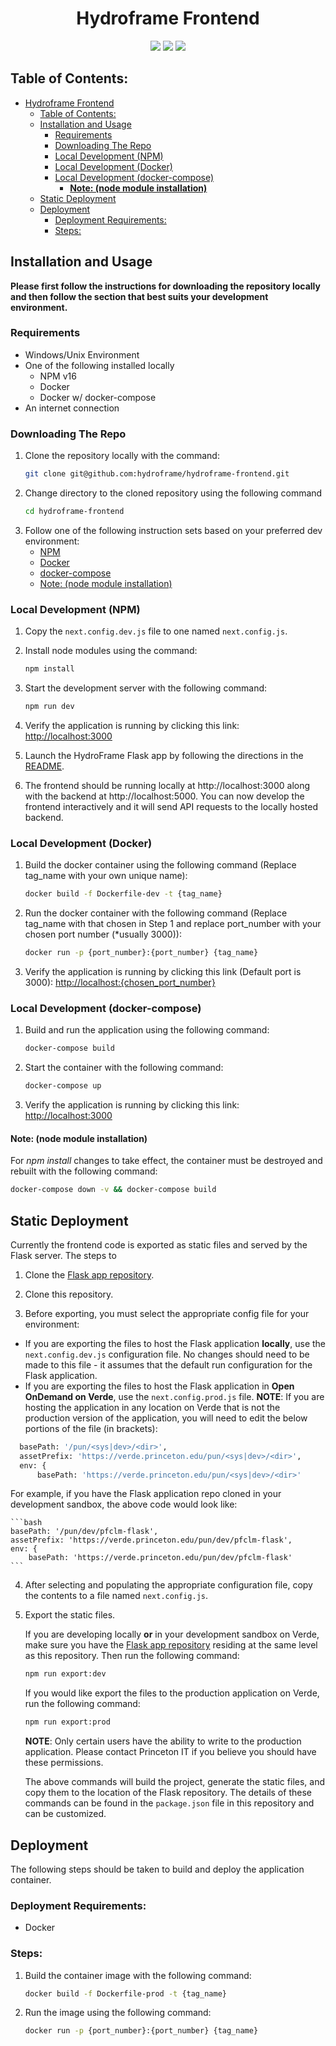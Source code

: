 <div align="center">

# Hydroframe Frontend

<img src="https://img.shields.io/badge/Next.js-TypeScript-blue">
<img src="https://img.shields.io/github/last-commit/hydroframe/hydroframe-frontend">
<img src="https://img.shields.io/github/issues/hydroframe/hydroframe-frontend">
</div>

## Table of Contents:
- [Hydroframe Frontend](#hydroframe-frontend)
  - [Table of Contents:](#table-of-contents)
  - [Installation and Usage](#installation-and-usage)
    - [Requirements](#requirements)
    - [Downloading The Repo](#downloading-the-repo)
    - [Local Development (NPM)](#local-development-npm)
    - [Local Development (Docker)](#local-development-docker)
    - [Local Development (docker-compose)](#local-development-docker-compose)
      - [**Note: (node module installation)**](#note-node-module-installation)
  - [Static Deployment](#static-deployment)
  - [Deployment](#deployment)
    - [Deployment Requirements:](#deployment-requirements)
    - [Steps:](#steps)

## Installation and Usage
**Please first follow the instructions for downloading the repository locally and then follow the section that best suits your development environment.**

### Requirements
- Windows/Unix Environment
- One of the following installed locally
  - NPM v16
  - Docker
  - Docker w/ docker-compose
- An internet connection

### Downloading The Repo
1. Clone the repository locally with the command:
   ```bash
   git clone git@github.com:hydroframe/hydroframe-frontend.git
   ```
2. Change directory to the cloned repository using the following command
   ```bash
   cd hydroframe-frontend
   ```
3. Follow one of the following instruction sets based on your preferred dev environment:
   - [NPM](#local-development-npm)
   - [Docker](#local-development-docker)
   - [docker-compose](#local-development-docker-compose)
   - [Note: (node module installation)](#note-node-module-installation)

### Local Development (NPM)

1. Copy the `next.config.dev.js` file to one named `next.config.js`.

2. Install node modules using the command:
   ```bash
   npm install
   ```
3. Start the development server with the following command:
   ```bash
   npm run dev
   ```
4. Verify the application is running by clicking this link: [http://localhost:3000](http://localhost:3000)

5. Launch the HydroFrame Flask app by following the directions in the [README](https://github.com/hydroframe/pfclm-flask-app).

6. The frontend should be running locally at http://localhost:3000 along with the backend at http://localhost:5000. You can now develop the frontend interactively and it will send API requests to the locally hosted backend.

### Local Development (Docker)

1. Build the docker container using the following command (Replace tag_name with your own unique name):
   ```bash
   docker build -f Dockerfile-dev -t {tag_name}
   ```
2. Run the docker container with the following command (Replace tag_name with that chosen in Step 1 and replace port_number with your chosen port number (*usually 3000)):
   ```bash
   docker run -p {port_number}:{port_number} {tag_name}
   ```
3. Verify the application is running by clicking this link (Default port is 3000): [http://localhost:{chosen_port_number}](http://localhost:3000)

### Local Development (docker-compose)

1. Build and run the application using the following command:
   ```bash
   docker-compose build
   ```
2. Start the container with the following command:
   ```bash
   docker-compose up
   ```
3. Verify the application is running by clicking this link: [http://localhost:3000](http://localhost:3000)
#### **Note: (node module installation)**
For *npm install* changes to take effect, the container must be destroyed and rebuilt with the following command:
   ```bash
   docker-compose down -v && docker-compose build
   ```

## Static Deployment

Currently the frontend code is exported as static files and served by the Flask server. The steps to 

1. Clone the [Flask app repository](https://github.com/hydroframe/pfclm-flask-app).

2. Clone this repository.

3. Before exporting, you must select the appropriate config file for your environment:

  - If you are exporting the files to host the Flask application **locally**, use the `next.config.dev.js` configuration file. No changes should need to be made to this file - it assumes that the default run configuration for the Flask application.
  - If you are exporting the files to host the Flask application in **Open OnDemand on Verde**, use the `next.config.prod.js` file. **NOTE**: If you are hosting the application in any location on Verde that is not the production version of the application, you will need to edit the below portions of the file (in brackets):

  ```bash
    basePath: '/pun/<sys|dev>/<dir>',
    assetPrefix: 'https://verde.princeton.edu/pun/<sys|dev>/<dir>',
    env: {
        basePath: 'https://verde.princeton.edu/pun/<sys|dev>/<dir>'
  ```

  For example, if you have the Flask application repo cloned in your development sandbox, the above code would look like:
  
    ```bash
    basePath: '/pun/dev/pfclm-flask',
    assetPrefix: 'https://verde.princeton.edu/pun/dev/pfclm-flask',
    env: {
        basePath: 'https://verde.princeton.edu/pun/dev/pfclm-flask'
    ```
4. After selecting and populating the appropriate configuration file, copy the contents to a file named `next.config.js`.

5. Export the static files. 

   If you are developing locally **or** in your development sandbox on Verde, make sure you have the [Flask app repository](https://github.com/hydroframe/pfclm-flask-app) residing at the same level as this repository. Then run the following command:

   ```bash
   npm run export:dev
   ```

   If you would like export the files to the production application on Verde, run the following command:
   ```bash
   npm run export:prod
   ```
   **NOTE**: Only certain users have the ability to write to the production application. Please contact Princeton IT if you believe you should have these permissions.

   The above commands will build the project, generate the static files, and copy them to the location of the Flask repository. The details of these commands can be found in the ``package.json`` file in this repository and can be customized.

## Deployment

The following steps should be taken to build and deploy the application container.

### Deployment Requirements:
- Docker

### Steps:
1. Build the container image with the following command:
   ```bash
   docker build -f Dockerfile-prod -t {tag_name}
   ```
2. Run the image using the following command:
   ```bash
   docker run -p {port_number}:{port_number} {tag_name}
   ```
